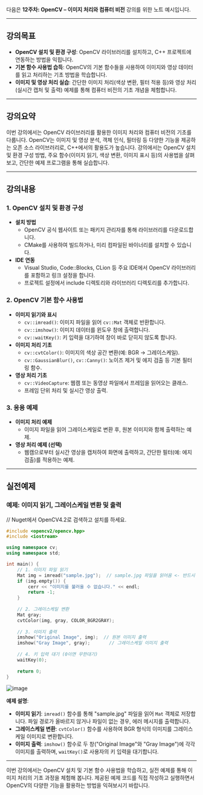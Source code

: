 다음은 **12주차: OpenCV – 이미지 처리와 컴퓨터 비전** 강의를 위한 노트 예시입니다.

---

## 강의목표
- **OpenCV 설치 및 환경 구성**: OpenCV 라이브러리를 설치하고, C++ 프로젝트에 연동하는 방법을 익힙니다.
- **기본 함수 사용법 습득**: OpenCV의 기본 함수들을 사용하여 이미지와 영상 데이터를 읽고 처리하는 기초 방법을 학습합니다.
- **이미지 및 영상 처리 실습**: 간단한 이미지 처리(색상 변환, 필터 적용 등)와 영상 처리(실시간 캡처 및 출력) 예제를 통해 컴퓨터 비전의 기초 개념을 체험합니다.

---

## 강의요약
이번 강의에서는 OpenCV 라이브러리를 활용한 이미지 처리와 컴퓨터 비전의 기초를 다룹니다. OpenCV는 이미지 및 영상 분석, 객체 인식, 필터링 등 다양한 기능을 제공하는 오픈 소스 라이브러리로, C++에서의 활용도가 높습니다. 강의에서는 OpenCV 설치 및 환경 구성 방법, 주요 함수(이미지 읽기, 색상 변환, 이미지 표시 등)의 사용법을 살펴보고, 간단한 예제 프로그램을 통해 실습합니다.

---

## 강의내용

### 1. OpenCV 설치 및 환경 구성
- **설치 방법**
  - OpenCV 공식 웹사이트 또는 패키지 관리자를 통해 라이브러리를 다운로드합니다.
  - CMake를 사용하여 빌드하거나, 미리 컴파일된 바이너리를 설치할 수 있습니다.
- **IDE 연동**
  - Visual Studio, Code::Blocks, CLion 등 주요 IDE에서 OpenCV 라이브러리를 포함하고 링크 설정을 합니다.
  - 프로젝트 설정에서 include 디렉토리와 라이브러리 디렉토리를 추가합니다.

### 2. OpenCV 기본 함수 사용법
- **이미지 읽기와 표시**
  - `cv::imread()`: 이미지 파일을 읽어 `cv::Mat` 객체로 반환합니다.
  - `cv::imshow()`: 이미지 데이터를 윈도우 창에 출력합니다.
  - `cv::waitKey()`: 키 입력을 대기하여 창이 바로 닫히지 않도록 합니다.
- **이미지 처리 기초**
  - `cv::cvtColor()`: 이미지의 색상 공간 변환(예: BGR → 그레이스케일).
  - `cv::GaussianBlur()`, `cv::Canny()`: 노이즈 제거 및 에지 검출 등 기본 필터링 함수.
- **영상 처리 기초**
  - `cv::VideoCapture`: 웹캠 또는 동영상 파일에서 프레임을 읽어오는 클래스.
  - 프레임 단위 처리 및 실시간 영상 출력.

### 3. 응용 예제
- **이미지 처리 예제**
  - 이미지 파일을 읽어 그레이스케일로 변환 후, 원본 이미지와 함께 출력하는 예제.
- **영상 처리 예제 (선택)**
  - 웹캠으로부터 실시간 영상을 캡처하여 화면에 출력하고, 간단한 필터(예: 에지 검출)를 적용하는 예제.

---

## 실전예제

### 예제: 이미지 읽기, 그레이스케일 변환 및 출력
// Nuget에서 OpenCV4.2로 검색하고 설치를 하세요.
```cpp
#include <opencv2/opencv.hpp>
#include <iostream>

using namespace cv;
using namespace std;

int main() {
    // 1. 이미지 파일 읽기
    Mat img = imread("sample.jpg");  // sample.jpg 파일을 읽어옴 <- 반드시 확인하세요.
    if (img.empty()) {
        cerr << "이미지를 불러올 수 없습니다." << endl;
        return -1;
    }
    
    // 2. 그레이스케일 변환
    Mat gray;
    cvtColor(img, gray, COLOR_BGR2GRAY);
    
    // 3. 이미지 출력
    imshow("Original Image", img);  // 원본 이미지 출력
    imshow("Gray Image", gray);       // 그레이스케일 이미지 출력
    
    // 4. 키 입력 대기 (0이면 무한대기)
    waitKey(0);
    
    return 0;
}
```
![image](https://github.com/user-attachments/assets/e2d7fd89-e6ce-4125-afab-bd51ec57ec1c)

**예제 설명**:
- **이미지 읽기**: `imread()` 함수를 통해 "sample.jpg" 파일을 읽어 `Mat` 객체로 저장합니다. 파일 경로가 올바르지 않거나 파일이 없는 경우, 에러 메시지를 출력합니다.
- **그레이스케일 변환**: `cvtColor()` 함수를 사용하여 BGR 형식의 이미지를 그레이스케일 이미지로 변환합니다.
- **이미지 출력**: `imshow()` 함수로 두 창("Original Image"와 "Gray Image")에 각각 이미지를 출력하며, `waitKey()`로 사용자의 키 입력을 대기합니다.

---

이번 강의에서는 OpenCV 설치 및 기본 함수 사용법을 학습하고, 실전 예제를 통해 이미지 처리의 기초 과정을 체험해 봅니다. 제공된 예제 코드를 직접 작성하고 실행하면서 OpenCV의 다양한 기능을 활용하는 방법을 익혀보시기 바랍니다.
